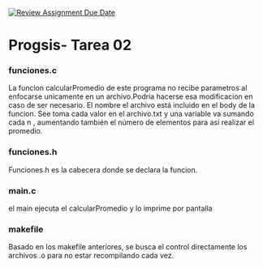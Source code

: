 [![Review Assignment Due Date](https://classroom.github.com/assets/deadline-readme-button-24ddc0f5d75046c5622901739e7c5dd533143b0c8e959d652212380cedb1ea36.svg)](https://classroom.github.com/a/lAj9umQI)

# Progsis- Tarea 02

### funciones.c

La funcion calcularPromedio de este programa 
no recibe parametros al enfocarse unicamente en un archivo.Podría hacerse esa modificacion en caso de ser necesario.
El nombre el archivo está incluido en el body de la funcion.
See toma cada valor en el archivo.txt y una variable va sumando cada n , aumentando también el número de elementos para así realizar el promedio.

### funciones.h

Funciones.h es la cabecera donde se declara la funcion.

### main.c

el main ejecuta el calcularPromedio y lo imprime por pantalla

### makefile

Basado en los makefile anteriores, se busca el control directamente los archivos .o  para no estar recompilando cada vez.


